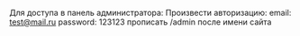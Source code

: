 Для доступа в панель администратора:
Произвести авторизацию:
      email: test@mail.ru
      password: 123123
      прописать /admin после имени сайта
